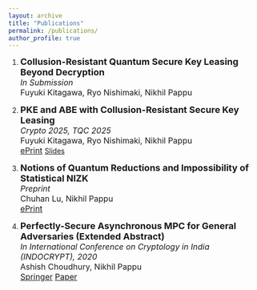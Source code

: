 ```yaml
---
layout: archive
title: "Publications"
permalink: /publications/
author_profile: true
---
```


<ol>
<li>
<p>
<b><font size="+1">Collusion-Resistant Quantum Secure Key Leasing Beyond Decryption</font></b>
<br>
<font size="+0">
<i>In Submission</i>
</font>
<br>
<font size="+0">
Fuyuki Kitagawa, Ryo Nishimaki, Nikhil Pappu
</font>
<br>
</p>
</li>


<li>
<p>
<b><font size="+1">PKE and ABE with Collusion-Resistant Secure Key Leasing</font></b>
<br>
<font size="+0">
<i>Crypto 2025, TQC 2025</i>
</font>
<br>
<font size="+0">
Fuyuki Kitagawa, Ryo Nishimaki, Nikhil Pappu
</font>
<br>
<font size="+0">
<a
href="https://eprint.iacr.org/2025/262"> ePrint</a>
</font>
<a href="/tqc_slides.pdf" download="slides_1.pdf"  target="_blank"> <span class
= "socialelm">Slides</span></a>
</p>
</li>


<li>
<p>
<b><font size="+1">Notions of Quantum Reductions and Impossibility of Statistical NIZK</font></b>
<br>
<font size="+0">
<i>Preprint</i>
</font>
<br>
<font size="+0">
Chuhan Lu, Nikhil Pappu
</font>
<br>
<font size="+0">
<a
href="https://eprint.iacr.org/2024/1847"> ePrint</a>
</font>
</p>
</li>

<li>
<p>
<b><font size="+1">Perfectly-Secure Asynchronous MPC for General Adversaries (Extended Abstract)</font></b>
<br>
<font size="+0">
<i>In International Conference on Cryptology in India (INDOCRYPT), 2020</i>
</font>
<br>
<font size="+0">
Ashish Choudhury, Nikhil Pappu
</font>
<br>
<font size="+0">
<a
href="https://link.springer.com/chapter/10.1007%2F978-3-030-65277-7_35">
Springer</a>
<a href="/paper_1.pdf" download="paper_1.pdf"  target="_blank"> <span class
= "socialelm">Paper</span></a>
</font>
</p>
</li>
</ol>
